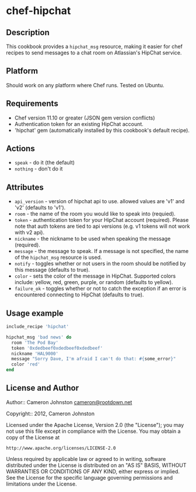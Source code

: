 # chef-hipchat

## Description

This cookbook provides a `hipchat_msg` resource, making it easier for chef recipes to send messages to a chat room on Atlassian's HipChat service.

## Platform

Should work on any platform where Chef runs. Tested on Ubuntu.

## Requirements

* Chef version 11.10 or greater (JSON gem version conflicts)
* Authentication token for an existing HipChat account.
* 'hipchat' gem (automatically installed by this cookbook's default recipe).

## Actions

* `speak` - do it (the default)
* `nothing` - don't do it

## Attributes

* `api_version` - version of hipchat api to use. allowed values are 'v1' and 'v2' (defaults to 'v1').
* `room` - the name of the room you would like to speak into (requied).
* `token` - authentication token for your HipChat account (required). Please note that auth tokens are tied to api versions (e.g. v1 tokens will not work with v2 api).
* `nickname` - the nickname to be used when speaking the message (required).
* `message` - the message to speak. If a message is not specified, the name of the `hipchat_msg` resource is used.
* `notify` - toggles whether or not users in the room should be notified by this message (defaults to true).
* `color` - sets the color of the message in HipChat. Supported colors include: yellow, red, green, purple, or random (defaults to yellow).
* `failure_ok` - toggles whether or not to catch the exception if an error is encountered connecting to HipChat (defaults to true).

## Usage example
```ruby
include_recipe 'hipchat'

hipchat_msg 'bad news' do
  room 'The Pod Bay'
  token '0xdedbeef0xdedbeef0xdedbeef'
  nickname 'HAL9000'
  message "Sorry Dave, I'm afraid I can't do that: #{some_error}"
  color 'red'
end
```

## License and Author

Author:: Cameron Johnston <cameron@rootdown.net>

Copyright:: 2012, Cameron Johnston

Licensed under the Apache License, Version 2.0 (the "License");
you may not use this file except in compliance with the License.
You may obtain a copy of the License at

    http://www.apache.org/licenses/LICENSE-2.0

Unless required by applicable law or agreed to in writing, software
distributed under the License is distributed on an "AS IS" BASIS,
WITHOUT WARRANTIES OR CONDITIONS OF ANY KIND, either express or implied.
See the License for the specific language governing permissions and
limitations under the License.
